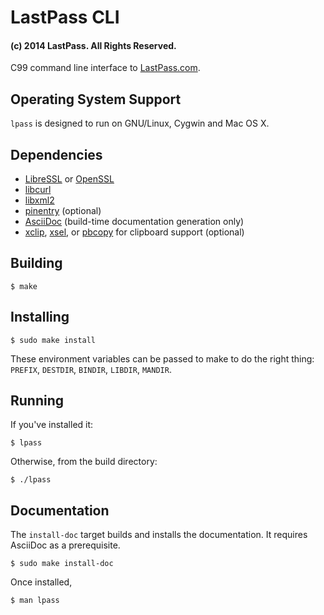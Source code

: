 # LastPass CLI
#### (c) 2014 LastPass.  All Rights Reserved.

C99 command line interface to [LastPass.com](https://lastpass.com/).


## Operating System Support

`lpass` is designed to run on GNU/Linux, Cygwin and Mac OS X.

## Dependencies 

* [LibreSSL](http://www.libressl.org/) or [OpenSSL](https://www.openssl.org/)
* [libcurl](http://curl.haxx.se/)
* [libxml2](http://xmlsoft.org/)
* [pinentry](https://www.gnupg.org/related_software/pinentry/index.en.html) (optional)
* [AsciiDoc](http://www.methods.co.nz/asciidoc/) (build-time documentation generation only)
* [xclip](http://sourceforge.net/projects/xclip/), [xsel](http://www.vergenet.net/~conrad/software/xsel/), or [pbcopy](https://developer.apple.com/library/mac/documentation/Darwin/Reference/ManPages/man1/pbcopy.1.html) for clipboard support (optional)

## Building

    $ make

## Installing

    $ sudo make install

These environment variables can be passed to make to do the right thing: `PREFIX`, `DESTDIR`, `BINDIR`, `LIBDIR`, `MANDIR`.

## Running

If you've installed it:

    $ lpass

Otherwise, from the build directory:

    $ ./lpass

## Documentation

The `install-doc` target builds and installs the documentation.  It requires
AsciiDoc as a prerequisite.

    $ sudo make install-doc

Once installed,

    $ man lpass
